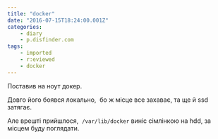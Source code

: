 ```yaml
---
title: "docker"
date: "2016-07-15T18:24:00.001Z"
categories:
    - diary
    - p.disfinder.com
tags:
    - imported
    - r:eviewed
    - docker
---
```


Поставив на ноут докер.

Довго його боявся локально,  бо ж місце все захаває, та ще й ssd затягає.

Але врешті прийшлося,  `/var/lib/docker` виніс сімлінкою на hdd, за місцем буду поглядати.
